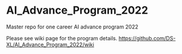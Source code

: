 # AI_Advance_Program_2022
Master repo for one career AI advance program 2022

Please see wiki page for the program details. 
https://github.com/DS-XL/AI_Advance_Program_2022/wiki
